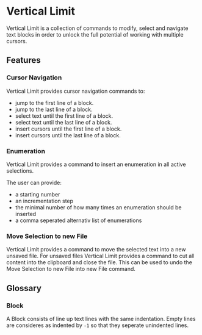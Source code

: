 # Vertical Limit

Vertical Limit is a collection of commands to modify, select and navigate text blocks in order to unlock the full potential of working with multiple cursors.

## Features

### Cursor Navigation

Vertical Limit provides cursor navigation commands to:

- jump to the first line of a block.
- jump to the last line of a block.
- select text until the first line of a block.
- select text until the last line of a block.
- insert cursors until the first line of a block.
- insert cursors until the last line of a block.

### Enumeration

Vertical Limit provides a command to insert an enumeration in all active selections.

The user can provide:

- a starting number
- an incrementation step
- the minimal number of how many times an enumeration should be inserted
- a comma seperated alternativ list of enumerations

### Move Selection to new File

Vertical Limit provides a command to move the selected text into a new unsaved file.
For unsaved files Vertical Limit provides a command to cut all content into the clipboard and close the file.
This can be used to undo the Move Selection to new File into new File command.

## Glossary

### Block

A Block consists of line up text lines with the same indentation. Empty lines are consideres as indented by `-1` so that they seperate unindented lines.
